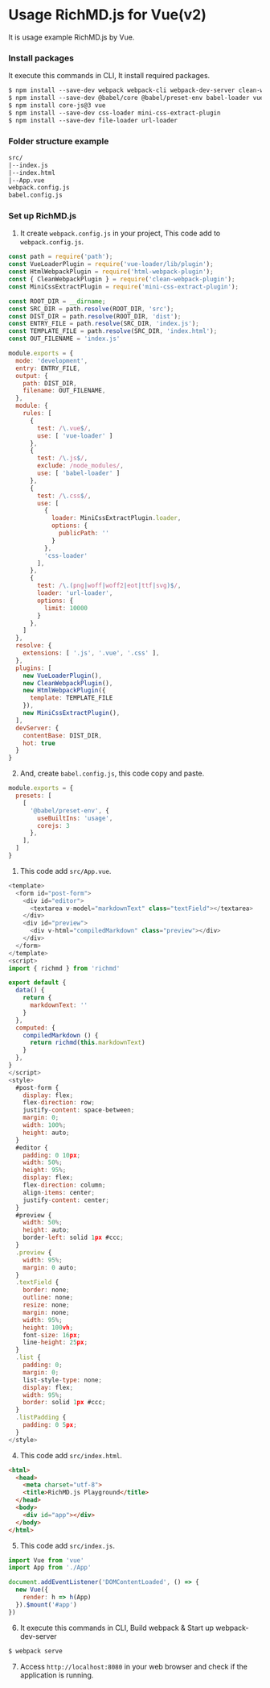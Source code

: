 # Usage RichMD.js for Vue(v2)
It is usage example RichMD.js by Vue. 

### Install packages
It execute this commands in CLI, It install required packages.

```txt
$ npm install --save-dev webpack webpack-cli webpack-dev-server clean-webpack-plugin html-webpack-plugin
$ npm install --save-dev @babel/core @babel/preset-env babel-loader vue-loader
$ npm install core-js@3 vue
$ npm install --save-dev css-loader mini-css-extract-plugin
$ npm install --save-dev file-loader url-loader
```

### Folder structure example
```txt
src/
|--index.js
|--index.html 
|--App.vue
webpack.config.js
babel.config.js
```

### Set up RichMD.js

1. It create `webpack.config.js` in your project, This code add to `webpack.config.js`.

```js
const path = require('path');
const VueLoaderPlugin = require('vue-loader/lib/plugin');
const HtmlWebpackPlugin = require('html-webpack-plugin');
const { CleanWebpackPlugin } = require('clean-webpack-plugin');
const MiniCssExtractPlugin = require('mini-css-extract-plugin');

const ROOT_DIR = __dirname;
const SRC_DIR = path.resolve(ROOT_DIR, 'src');
const DIST_DIR = path.resolve(ROOT_DIR, 'dist');
const ENTRY_FILE = path.resolve(SRC_DIR, 'index.js');
const TEMPLATE_FILE = path.resolve(SRC_DIR, 'index.html');
const OUT_FILENAME = 'index.js'

module.exports = {
  mode: 'development',
  entry: ENTRY_FILE,
  output: {
    path: DIST_DIR,
    filename: OUT_FILENAME,
  },
  module: {
    rules: [
      {
        test: /\.vue$/,
        use: [ 'vue-loader' ]
      },
      {
        test: /\.js$/,
        exclude: /node_modules/,
        use: [ 'babel-loader' ]
      },
      {
        test: /\.css$/,
        use: [ 
          { 
            loader: MiniCssExtractPlugin.loader,
            options: {
              publicPath: ''
            }
          }, 
          'css-loader'
        ],
      },
      { 
        test: /\.(png|woff|woff2|eot|ttf|svg)$/, 
        loader: 'url-loader',
        options: {
          limit: 10000
        } 
      },
    ]
  },
  resolve: {
    extensions: [ '.js', '.vue', '.css' ],
  },
  plugins: [
    new VueLoaderPlugin(),
    new CleanWebpackPlugin(),
    new HtmlWebpackPlugin({
      template: TEMPLATE_FILE
    }),
    new MiniCssExtractPlugin(),
  ],
  devServer: {
    contentBase: DIST_DIR,
    hot: true
  }
}
```

2. And, create `babel.config.js`, this code copy and paste.

```js
module.exports = {
  presets: [
    [
      '@babel/preset-env', {
        useBuiltIns: 'usage',
        corejs: 3
      },
    ],
  ]
}
```

1. This code add `src/App.vue`.

```js
<template>
  <form id="post-form">
    <div id="editor">
      <textarea v-model="markdownText" class="textField"></textarea>
    </div>
    <div id="preview">
      <div v-html="compiledMarkdown" class="preview"></div>
    </div>
  </form>
</template>
<script>
import { richmd } from 'richmd'

export default {
  data() {
    return {
      markdownText: ''
    }
  },
  computed: {
    compiledMarkdown () {
      return richmd(this.markdownText)
    }
  },
}
</script>
<style>
  #post-form {
    display: flex;
    flex-direction: row;
    justify-content: space-between;
    margin: 0;
    width: 100%;
    height: auto;
  }
  #editor {
    padding: 0 10px;
    width: 50%;
    height: 95%;
    display: flex;
    flex-direction: column;
    align-items: center;
    justify-content: center;
  }
  #preview {
    width: 50%;
    height: auto;
    border-left: solid 1px #ccc;
  }
  .preview {
    width: 95%;
    margin: 0 auto;
  }
  .textField {
    border: none;
    outline: none;
    resize: none;
    margin: none;
    width: 95%;
    height: 100vh;
    font-size: 16px;
    line-height: 25px;
  }
  .list {
    padding: 0;
    margin: 0;
    list-style-type: none;
    display: flex;
    width: 95%;
    border: solid 1px #ccc;
  }
  .listPadding {
    padding: 0 5px;
  }
</style>
```

4. This code add `src/index.html`.

```html
<html>
  <head>
    <meta charset="utf-8">
    <title>RichMD.js Playground</title>
  </head>
  <body>
    <div id="app"></div>
  </body>
</html>
```

5. This code add `src/index.js`.

```js
import Vue from 'vue'
import App from './App'

document.addEventListener('DOMContentLoaded', () => {
  new Vue({
    render: h => h(App)
  }).$mount('#app')
})
```

6. It execute this commands in CLI, Build webpack & Start up webpack-dev-server

```txt
$ webpack serve
```

7. Access `http://localhost:8080` in your web browser and check if the application is running.
